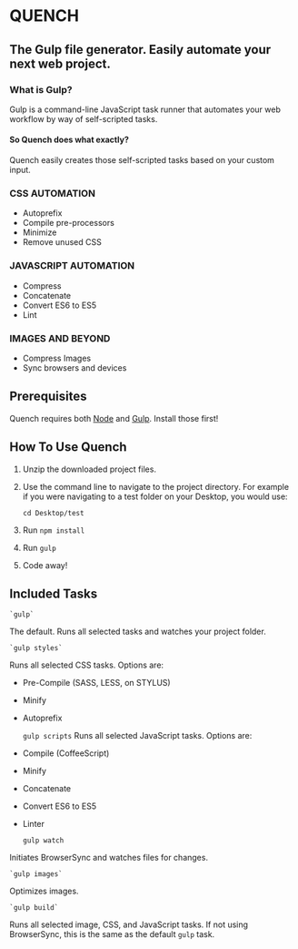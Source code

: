 
# QUENCH

## The Gulp file generator. Easily automate your next web project.

### What is Gulp?

Gulp is a command-line JavaScript task runner that automates your web workflow by way of self-scripted tasks. 
#### So Quench does what exactly?
Quench easily creates those self-scripted tasks based on your custom input.

### CSS AUTOMATION

* Autoprefix
* Compile pre-processors
* Minimize
* Remove unused CSS

### JAVASCRIPT AUTOMATION

* Compress
* Concatenate
* Convert ES6 to ES5
* Lint

### IMAGES AND BEYOND

* Compress Images
* Sync browsers and devices

## Prerequisites
Quench requires both [Node](https://nodejs.org/) and [Gulp](http://gulpjs.com/). Install those first!

## How To Use Quench

1. Unzip the downloaded project files.
2. Use the command line to navigate to the project directory. For example if you were navigating to a test folder on your Desktop, you would use:

	`cd Desktop/test`
3. Run `npm install`
4. Run `gulp`
5. Code away!

## Included Tasks
    `gulp`
The default. Runs all selected tasks and watches your project folder.


    `gulp styles`
Runs all selected CSS tasks. Options are:

* Pre-Compile (SASS, LESS, on STYLUS)
* Minify
* Autoprefix


    `gulp scripts`
Runs all selected JavaScript tasks. Options are:

* Compile (CoffeeScript)
* Minify
* Concatenate
* Convert ES6 to ES5
* Linter

	`gulp watch`

Initiates BrowserSync and watches files for changes.

    `gulp images`
Optimizes images.

    `gulp build`
Runs all selected image, CSS, and JavaScript tasks. If not using BrowserSync, this is the same as the default `gulp` task.
